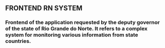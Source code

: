 ## FRONTEND RN SYSTEM

### Frontend of the application requested by the deputy governor of the state of Rio Grande do Norte. It refers to a complex system for monitoring various information from state countries.